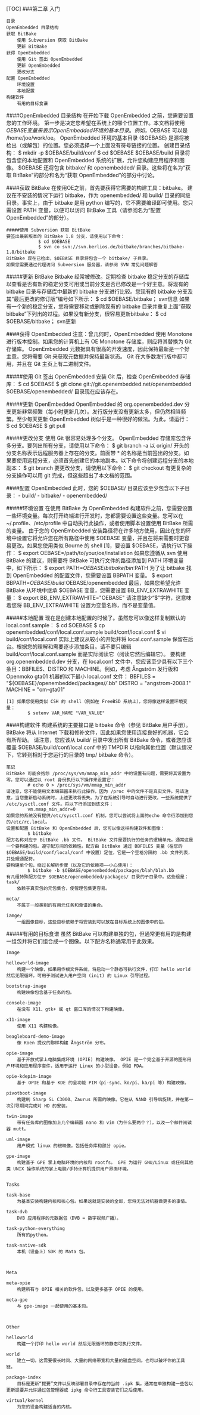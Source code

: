 [TOC]
###第二章 入门

	目录
	OpenEmbedded 目录结构
	获取 BitBake
		使用 Subversion 获取 BitBake
		更新 BitBake
	获得 OpenEmbedded
		使用 Git 签出 OpenEmbedded
		更新 OpenEmbedded
		更改分支
	配置 OpenEmbedded
		环境设置
		本地配置
	构建软件
		有用的目标食谱

####OpenEmbedded 目录结构
	在开始下载 OpenEmbedded 之前，您需要设置您的工作环境。
	第一步是决定您希望在系统上的哪个位置工作。本文档将使用 $OEBASE 变量来表示 OpenEmbedded 环境的基本目录。例如，$OEBASE 可以是 /home/joe/work/oe。
	OpenEmbedded 环境的基本目录 ($OEBASE) 是源将被检出（或解包）的位置。您必须选择一个上面没有符号链接的位置。
	创建目录结构：
				$ mkdir -p $OEBASE/build/conf
				$ cd $OEBASE
	$OEBASE/build 目录将包含您的本地配置和 OpenEmbedded 系统的扩展，允许您构建应用程序和图像。
	$OEBASE 还将包含 bitbake/ 和 openembedded/ 目录。这些将在名为“获取 BitBake”的部分和名为“获取 OpenEmbedded”的部分中讨论。

####获取 BitBake
	在使用OE之前，首先要获得它需要的构建工具：bitbake。
	建议在不安装的情况下运行 bitbake，作为 openembedded/ 和 build/ 目录的同级目录。事实上，由于 bitbake 是用 python 编写的，它不需要编译即可使用。您只需设置 PATH 变量，以便可以访问 BitBake 工具（请参阅名为“配置 OpenEmbedded”的部分）。

	#####使用 Subversion 获取 BitBake
	要签出最新版本的 BitBake 1.8 分支，请使用以下命令：
				$ cd $OEBASE
				$ svn co svn://svn.berlios.de/bitbake/branches/bitbake-1.8/bitbake
	BitBake 现在已检出，$OEBASE 目录将包含一个 bitbake/ 子目录。
	如果您需要通过代理访问 Subversion 服务器，请参阅 SVN 常见问题解答

#####更新 BitBake
	Bitbake 经常被修改。定期检查 bitbake 稳定分支的存储库以查看是否有新的稳定分支可用或当前分支是否已修改是一个好主意。将现有的 bitbake 目录与存储库中最新的 bitbake 分支进行比较。您现有的 bitbake 分支及其“最后更改的修订版”编号如下所示：
				$ cd $OEBASE/bitbake； svn信息
	如果有一个新的稳定分支，您将需要移动或删除现有的 bitbake 目录并重复上面“获取 bitbake”下列出的过程。如果没有新分支，很容易更新bitbake：
				$ cd $OEBASE/bitbake； svn更新

####获得 OpenEmbedded
	注意：曾几何时，OpenEmbedded 使用 Monotone 进行版本控制。如果您的计算机上有 OE Monotone 存储库，则应将其替换为 Git 存储库。
	OpenEmbedded 元数据具有很高的开发速度，因此保持最新是一个好主意。您将需要 Git 来获取元数据并保持最新状态。 Git 在大多数发行版中都可用，并且在 Git 主页上有二进制文件。

#####使用 Git 签出 OpenEmbedded
	安装 Git 后，检查 OpenEmbedded 存储库：
			$ cd $OEBASE
			$ git clone git://git.openembedded.net/openembedded
	$OEBASE/openembedded/ 目录现在应该存在。

#####更新 OpenEmbedded
	OpenEmbedded 的 org.openembedded.dev 分支更新非常频繁（每小时更新几次）。发行版分支没有更新太多，但仍然相当频繁。至少每天更新 OpenEmbedded 树似乎是一种很好的做法。为此，请运行：
			$ cd $OEBASE
			$ git pull

#####更改分支
	使用 Git 很容易处理多个分支。 OpenEmbedded 存储库包含许多分支。要列出所有分支，请使用以下命令：
			$ git branch -a
	以 origin/ 开头的分支名称表示远程服务器上存在的分支。前面带 * 的名称是当前签出的分支。如果要使用远程分支，必须首先创建它的本地副本。以下命令将创建远程分支的本地副本：
			$ git branch
	要更改分支，请使用以下命令：
			$ git checkout
	有更复杂的分支操作可以用 git 完成，但这些超出了本文档的范围。

####配置 OpenEmbedded
	此时，您的 $OEBASE/ 目录应该至少包含以下子目录：
		- build/
		- bitbake/
		- openembedded/

#####环境设置
	在使用 BitBake 为 OpenEmbedded 构建软件之前，您需要设置一些环境变量。每次打开终端进行开发时，您都需要设置这些变量。您可以在 ~/.profile、/etc/profile 中自动执行此操作，或者使用脚本设置使用 BitBake 所需的变量。
	由于您的 OpenEmbedded 安装路径将在许多地方使用，因此在您的环境中设置它将允许您在所有路径中使用 $OEBASE 变量，并且在将来需要时更容易更改。如果您使用类似 Bourne 的 shell [1]，要设置 $OEBASE，请执行以下操作：
			$ export OEBASE=/path/to/your/oe/installation
	如果您遵循从 svn 使用 BitBake 的建议，则需要将 BitBake 可执行文件的路径添加到 PATH 环境变量中，如下所示：
			$ export PATH=$OEBASE/bitbake/bin:$PATH
	为了让 bitbake 找到 OpenEmbedded 的配置文件，您需要设置 BBPATH 变量。
			$ export BBPATH=$OEBASE/build:$OEBASE/openembedded
	最后，如果您希望允许 BitBake 从环境中继承 $OEBASE 变量，您需要设置 BB_ENV_EXTRAWHITE 变量：
			$ export BB_ENV_EXTRAWHITE="OEBASE"
	请注意缺少“$”字符，这意味着您将 BB_ENV_EXTRAWHITE 设置为变量名称，而不是变量值。

#####本地配置
	现在是创建本地配置的时候了。虽然您可以像这样复制默认的 local.conf.sample：
			$ cd $OEBASE
			$ cp openembedded/conf/local.conf.sample build/conf/local.conf
			$ vi build/conf/local.conf
	实际上建议从较小的开始并将 local.conf.sample 保留在后台。根据您的理解和需要逐步添加条目。请不要只编辑 build/conf/local.conf.sample 而是实际阅读它（阅读它然后编辑它）。
	要构建 org.openembedded.dev 分支，在 local.conf 文件中，您应该至少具有以下三个条目：BBFILES、DISTRO 和 MACHINE。例如，考虑 Ångström 发行版和 Openmoko gta01 机器的以下最小 local.conf 文件：
			BBFILES = "${OEBASE}/openembedded/packages/*/*.bb"
			DISTRO = "angstrom-2008.1"
			MACHINE = "om-gta01"

	[1] 如果您使用类似 CSH 的 shell（例如在 FreeBSD 系统上），您将像这样设置环境变量：
			$ setenv VAR_NAME "VAR_VALUE"

####构建软件
	构建系统的主要接口是 bitbake 命令（参见 BitBake 用户手册）。 BitBake 将从 Internet 下载和修补文件，因此如果您使用连接良好的机器，它会有所帮助。
	请注意，您应该从 build/ 目录中发出所有 BitBake 命令，或者您应该覆盖 $OEBASE/build/conf/local.conf 中的 TMPDIR 以指向其他位置（默认情况下，它转到相对于您运行的目录的 tmp/ bitbake 命令）。

	笔记
	BitBake 可能会抱怨 /proc/sys/vm/mmap_min_addr 中的设置有问题，需要将其设置为零。您可以通过以 root 身份执行以下操作来设置它：
			# echo 0 > /proc/sys/vm/mmap_min_addr
	请注意，您不能使用文本编辑器来执行此操作，因为 /proc 中的文件不是真实文件。另请注意，当您重新启动系统时，上述更改将丢失。为了在系统引导时自动进行更改，一些系统提供了 /etc/sysctl.conf 文件。将以下行添加到该文件：
			vm.mmap_min_addr=0
	如果您的系统没有提供/etc/sysctl.conf 机制，您可以尝试将上面的echo 命令行添加到您的/etc/rc.local。
	设置和配置 BitBake 和 OpenEmbedded 后，您可以像这样构建软件和图像：
			$ bitbake
	配方名称对应于 BitBake .bb 文件。 BitBake 文件是要执行的任务的逻辑单元。通常这是一个要构建的包。遵守配方间的依赖性。配方由 BitBake 通过 BBFILES 变量（在您的 $OEBASE/build/conf/local/conf 中设置）定位，它是一个空格分隔的 .bb 文件列表，并处理通配符。
	要构建单个包，绕过长解析步骤（以及它的依赖项——小心使用）：
			$ bitbake -b $OEBASE/openembedded/packages/blah/blah.bb
	有几组特殊配方位于 $OEBASE/openembedded/packages/ 目录的子目录中。这些组是：
	task/
		依赖于真实包的元包集合，使管理包集更容易。

	meta/
		不属于一般类别的有用元任务和食谱的集合。

	iamge/
		一组图像目标，这些目标依赖于将安装到可以放在目标系统上的图像中的包。

#####有用的目标食谱
	虽然 BitBake 可以构建单独的包，但通常更有用的是构建一组包并将它们组合成一个图像。以下配方名称通常用于此效果。

	Image

	helloworld-image
		构建一个映像，如果用作根文件系统，将启动一个静态可执行文件，打印 hello world 然后无限循环。可用于测试进入用户空间 (init) 的 Linux 引导过程。

	bootstrap-image
		构建映像包含基于任务的包。

	console-image
		在没有 X11、gtk+ 或 qt 窗口库的情况下构建映像。

	x11-image
		使用 X11 构建映像。

	beagleboard-demo-image
		像 Koen 提议的那样构建 Ångström 分布。

	opie-image
		基于开放式掌上电脑集成环境 (OPIE) 构建映像。 OPIE 是一个完全基于开源的图形用户环境和应用程序套件，适用于运行 Linux 的小型设备，例如 PDA。

	opie-kdepim-image
		基于 OPIE 和基于 KDE 的全功能 PIM（pi-sync、ko/pi、ka/pi 等）构建映像。

	pivotboot-image
		构建刷 Sharp SL C3000、Zaurus 所需的映像。它在从 NAND 引导后旋转，并在第一次引导期间完成对 HD 的安装。

	twin-image
		带有任务库的图像加上几个编辑器 nano 和 vim（为什么要两个？），以及一个邮件阅读器 mutt。

	uml-image
		用户模式 ​​linux 的根映像。包括任务库和部分 opie。

	gpe-image
		构建基于 GPE 掌上电脑环境的内核和 rootfs。 GPE 为运行 GNU/Linux 或任何其他类 UNIX 操作系统的掌上电脑/手持计算机提供用户界面环境。


	Tasks

	task-base
		为基本安装构建内核和核心包。如果这就是安装的全部，您将无法对机器做更多的事情。

	task-dvb
		DVB 应用程序的元数据包（DVB = 数字视频广播）。

	task-python-everything
		所有的python。

	task-native-sdk
		本机（设备上）SDK 的 Mata 包。



	Meta

	meta-opie
		构建所有与 OPIE 相关的软件包，以及更多基于 OPIE 的使用。

	meta-gpe
		与 gpe-image 一起使用的基本包。



	Other

	helloworld
		构建一个打印 hello world 然后无限循环的静态可执行文件。

	world
		建立一切。这需要很长时间、大量的网络带宽和大量的磁盘空间。也可以破坏你的工具链。

	package-index
		目标是更新“提要”文件以反映部署目录中存在的当前 .ipk 集。通常在单独构建一些包以更新提要并允许通过包管理器或 ipkg 命令行工具安装它们之后使用。

	virtual/kernel
		为您的设备构建适当的内核。